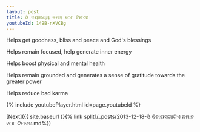 ```yaml
---
layout: post
title: ଓଁ ତୟାରଣ୍ୟ ନମାହ ୧୦୮ ଟିମଏସ
youtubeId: 149B-nXVCBg
---
```

 
 
Helps get goodness, bliss and peace and God's blessings
 
Helps remain focused, help generate inner energy 
 
Helps boost physical and mental health 
 
Helps remain grounded and generates a sense of gratitude towards the greater power 
 
Helps reduce bad karma
 
 
 
 


{% include youtubePlayer.html id=page.youtubeId %}
 
[Next]({{ site.baseurl }}{% link  split1/_posts/2013-12-18-ଓଁ ବିହାୟସଗାଟିଏ ନମାହ ୧୦୮ ଟିମଏସ.md%})
 
